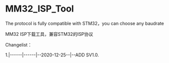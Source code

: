 # MM32_ISP_Tool

The protocol is fully compatible with STM32，you can choose any baudrate

MM32 ISP下载工具，兼容STM32的ISP协议

Changelist：

1.|------|------|--2020-12-25--|--ADD  SV1.0.

